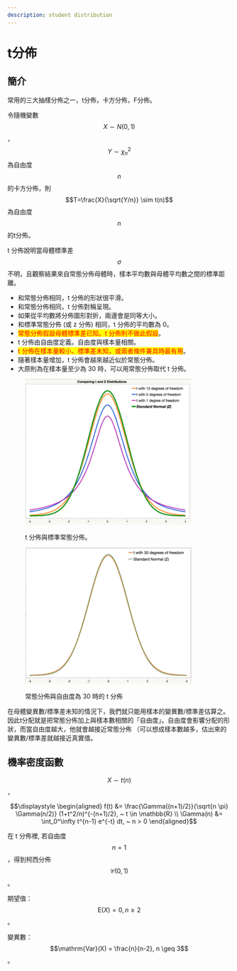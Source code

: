 ```yaml
---
description: student distribution
---
```


# t分佈

## 簡介

常用的三大抽樣分佈之一，t分佈，卡方分佈，F分佈。

令隨機變數$$X \sim N(0,1)$$，$$Y \sim \chi_n^2$$為自由度$$n$$的卡方分佈，則$$T=\frac{X}{\sqrt{Y/n}} \sim t(n)$$為自由度$$n$$的t分佈。

t 分佈說明當母體標準差$$\sigma$$不明，且觀察結果來自常態分佈母體時，樣本平均數與母體平均數之間的標準距離。

* 和常態分佈相同，t 分佈的形狀很平滑。&#x20;
* 和常態分佈相同，t 分佈對稱呈現。
* 如果從平均數將分佈圖形對折，兩邊會是同等大小。&#x20;
* 和標準常態分佈 (或 z 分佈) 相同，t 分佈的平均數為 0。
* <mark style="color:red;">常態分佈假設母體標準差已知。t 分佈則不做此假設</mark>。&#x20;
* t 分佈由自由度定義。自由度與樣本量相關。
* <mark style="color:red;">t 分佈在樣本量較小、標準差未知，或兩者條件兼具時最有用</mark>。&#x20;
* 隨著樣本量增加，t 分佈會越來越近似於常態分佈。
* 大原則為在樣本量至少為 30 時，可以用常態分佈取代 t 分佈。

<figure><img src="../../.gitbook/assets/image (19).png" alt="" width="375"><figcaption><p>t 分佈與標準常態分佈。</p></figcaption></figure>

<figure><img src="../../.gitbook/assets/image (20).png" alt="" width="375"><figcaption><p>常態分佈與自由度為 30 時的 t 分佈</p></figcaption></figure>

在母體變異數/標準差未知的情況下，我們就只能用樣本的變異數/標準差估算之。 因此t分配就是把常態分佈加上與樣本數相關的「自由度」。自由度會影響分配的形狀，而當自由度越大，他就會越接近常態分佈 （可以想成樣本數越多，估出來的變異數/標準差就越接近真實值。

##

## 機率密度函數

$$X \sim t(n)$$，

$$\displaystyle  \begin{aligned} f(t) &= \frac{\Gamma((n+1)/2)}{\sqrt{n \pi} \Gamma(n/2)} (1+t^2/n)^{-(n+1)/2}, ~ t \in \mathbb{R} \\ \Gamma(n) &= \int_0^\infty t^{n-1} e^{-t} dt, ~ n > 0  \end{aligned}$$

在 t 分佈裡, 若自由度$$n=1$$，得到柯西分佈$$\mathcal{C}(0,1)$$。

期望值：$$\mathrm{E}(X) =0, n \geq 2$$。

變異數：$$\mathrm{Var}(X) = \frac{n}{n-2}, n \geq 3$$。
